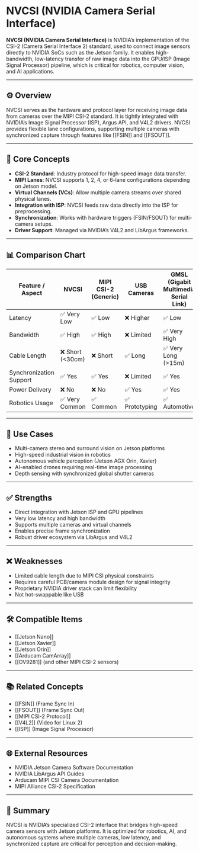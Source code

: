 # NVCSI (NVIDIA Camera Serial Interface)

**NVCSI (NVIDIA Camera Serial Interface)** is NVIDIA’s implementation of the CSI-2 (Camera Serial Interface 2) standard, used to connect image sensors directly to NVIDIA SoCs such as the Jetson family. It enables high-bandwidth, low-latency transfer of raw image data into the GPU/ISP (Image Signal Processor) pipeline, which is critical for robotics, computer vision, and AI applications.

---

## ⚙️ Overview

NVCSI serves as the hardware and protocol layer for receiving image data from cameras over the MIPI CSI-2 standard. It is tightly integrated with NVIDIA’s Image Signal Processor (ISP), Argus API, and V4L2 drivers. NVCSI provides flexible lane configurations, supporting multiple cameras with synchronized capture through features like [[FSIN]] and [[FSOUT]].

---

## 🧠 Core Concepts

- **CSI-2 Standard**: Industry protocol for high-speed image data transfer.  
- **MIPI Lanes**: NVCSI supports 1, 2, 4, or 6-lane configurations depending on Jetson model.  
- **Virtual Channels (VCs)**: Allow multiple camera streams over shared physical lanes.  
- **Integration with ISP**: NVCSI feeds raw data directly into the ISP for preprocessing.  
- **Synchronization**: Works with hardware triggers (FSIN/FSOUT) for multi-camera setups.  
- **Driver Support**: Managed via NVIDIA’s V4L2 and LibArgus frameworks.  

---

## 📊 Comparison Chart

| Feature / Aspect         | NVCSI | MIPI CSI-2 (Generic) | USB Cameras | GMSL (Gigabit Multimedia Serial Link) | FPD-Link III |
|--------------------------|-------|----------------------|-------------|---------------------------------------|--------------|
| Latency                  | ✅ Very Low | ✅ Low | ❌ Higher | ✅ Low | ✅ Low |
| Bandwidth                | ✅ High | ✅ High | ❌ Limited | ✅ Very High | ✅ High |
| Cable Length             | ❌ Short (<30cm) | ❌ Short | ✅ Long | ✅ Very Long (>15m) | ✅ Long |
| Synchronization Support  | ✅ Yes | ✅ Yes | ❌ Limited | ✅ Yes | ✅ Yes |
| Power Delivery           | ❌ No | ❌ No | ✅ Yes | ✅ Yes | ✅ Yes |
| Robotics Usage           | ✅ Very Common | ✅ Common | ✅ Prototyping | ✅ Automotive | ✅ Automotive |

---

## 🔧 Use Cases

- Multi-camera stereo and surround vision on Jetson platforms  
- High-speed industrial vision in robotics  
- Autonomous vehicle perception (Jetson AGX Orin, Xavier)  
- AI-enabled drones requiring real-time image processing  
- Depth sensing with synchronized global shutter cameras  

---

## ✅ Strengths

- Direct integration with Jetson ISP and GPU pipelines  
- Very low latency and high bandwidth  
- Supports multiple cameras and virtual channels  
- Enables precise frame synchronization  
- Robust driver ecosystem via LibArgus and V4L2  

---

## ❌ Weaknesses

- Limited cable length due to MIPI CSI physical constraints  
- Requires careful PCB/camera module design for signal integrity  
- Proprietary NVIDIA driver stack can limit flexibility  
- Not hot-swappable like USB  

---

## 🛠️ Compatible Items

- [[Jetson Nano]]
- [[Jetson Xavier]]
- [[Jetson Orin]]
- [[Arducam CamArray]]
- [[OV9281]] (and other MIPI CSI-2 sensors)

---

## 📚 Related Concepts

- [[FSIN]] (Frame Sync In)
- [[FSOUT]] (Frame Sync Out)
- [[MIPI CSI-2 Protocol]]
- [[V4L2]] (Video for Linux 2)
- [[ISP]] (Image Signal Processor)

---

## 🌐 External Resources

- NVIDIA Jetson Camera Software Documentation  
- NVIDIA LibArgus API Guides  
- Arducam MIPI CSI Camera Documentation  
- MIPI Alliance CSI-2 Specification  

---

## 📝 Summary

NVCSI is NVIDIA’s specialized CSI-2 interface that bridges high-speed camera sensors with Jetson platforms. It is optimized for robotics, AI, and autonomous systems where multiple cameras, low latency, and synchronized capture are critical for perception and decision-making.
